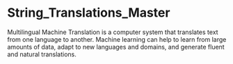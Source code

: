 # String_Translations_Master
Multilingual Machine Translation is a computer system that translates text from one language to another. Machine learning can help to learn from large amounts of data, adapt to new languages and domains, and generate fluent and natural translations.
